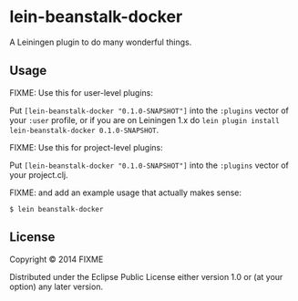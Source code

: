 # lein-beanstalk-docker

A Leiningen plugin to do many wonderful things.

## Usage

FIXME: Use this for user-level plugins:

Put `[lein-beanstalk-docker "0.1.0-SNAPSHOT"]` into the `:plugins` vector of your
`:user` profile, or if you are on Leiningen 1.x do `lein plugin install
lein-beanstalk-docker 0.1.0-SNAPSHOT`.

FIXME: Use this for project-level plugins:

Put `[lein-beanstalk-docker "0.1.0-SNAPSHOT"]` into the `:plugins` vector of your project.clj.

FIXME: and add an example usage that actually makes sense:

    $ lein beanstalk-docker

## License

Copyright © 2014 FIXME

Distributed under the Eclipse Public License either version 1.0 or (at
your option) any later version.
